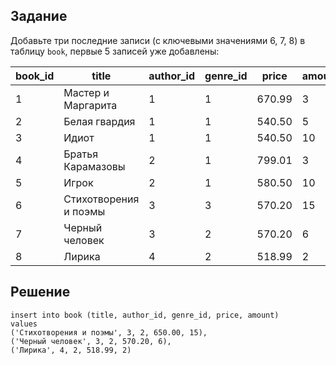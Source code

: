 ## Задание

Добавьте три последние записи (с ключевыми значениями 6, 7, 8) в таблицу `book`, первые 5 записей уже добавлены: 

| book_id | title | author_id | genre_id | price | amount |
|---|---|---|---|---|---|
| 1 | Мастер и Маргарита |1 | 1 | 670.99 | 3 |
| 2 | Белая гвардия |1 | 1 | 540.50 | 5 |
| 3 | Идиот | 1 | 1 | 540.50 | 10 |
| 4 | Братья Карамазовы | 2 | 1 | 799.01 | 3 |
| 5 | Игрок |2 | 1 | 580.50 | 10 |
| 6 | Стихотворения и поэмы | 3 | 3 | 570.20 | 15 |
| 7 | Черный человек |3 | 2 | 570.20 | 6 |
| 8 | Лирика |4 | 2 | 518.99 | 2 |

## Решение

```
insert into book (title, author_id, genre_id, price, amount)
values
('Стихотворения и поэмы', 3, 2, 650.00, 15),
('Черный человек', 3, 2, 570.20, 6),
('Лирика', 4, 2, 518.99, 2)
```
